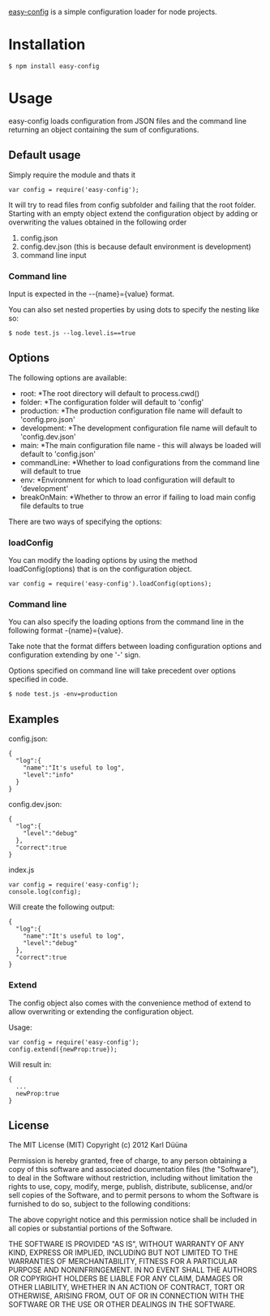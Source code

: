 [easy-config](https://github.com/DeadAlready/node-easy-config) is a simple configuration loader for node projects.

# Installation

    $ npm install easy-config

# Usage

easy-config loads configuration from JSON files and the command line returning an object containing the sum of configurations.

## Default usage

Simply require the module and thats it

    var config = require('easy-config');

It will try to read files from config subfolder and failing that the root folder.
Starting with an empty object extend the configuration object by adding or overwriting the values obtained in the following order

1. config.json
2. config.dev.json (this is because default environment is development)
3. command line input

### Command line

Input is expected in the --{name}={value} format.

You can also set nested properties by using dots to specify the nesting like so:

    $ node test.js --log.level.is==true  

## Options

The following options are available:

+ root: *The root directory will default to process.cwd()
+ folder: *The configuration folder will default to 'config'
+ production: *The production configuration file name will default to 'config.pro.json'
+ development: *The development configuration file name will default to 'config.dev.json'
+ main: *The main configuration file name - this will always be loaded will default to 'config.json'
+ commandLine: *Whether to load configurations from the command line will default to true
+ env: *Environment for which to load configuration will default to 'development'
+ breakOnMain: *Whether to throw an error if failing to load main config file defaults to true

There are two ways of specifying the options:

### loadConfig

You can modify the loading options by using the method loadConfig(options) that is on the configuration object.

    var config = require('easy-config').loadConfig(options);

### Command line

You can also specify the loading options from the command line in the following format -{name}={value}.

Take note that the format differs between loading configuration options and configuration extending by one '-' sign.

Options specified on command line will take precedent over options specified in code.

    $ node test.js -env=production

## Examples

config.json:

    {
      "log":{
        "name":"It's useful to log",
        "level":"info"
      }
    }
config.dev.json:

    {
      "log":{
        "level":"debug"
      },
      "correct":true
    }

index.js

    var config = require('easy-config');
    console.log(config);

Will create the following output:

    {
      "log":{
        "name":"It's useful to log",
        "level":"debug"
      },
      "correct":true
    }

### Extend

The config object also comes with the convenience method of extend to allow overwriting 
or extending the configuration object.

Usage:

    var config = require('easy-config');
    config.extend({newProp:true});

Will result in:

    {
      ...
      newProp:true
    }

## License

The MIT License (MIT)
Copyright (c) 2012 Karl Düüna

Permission is hereby granted, free of charge, to any person obtaining a copy of
this software and associated documentation files (the "Software"), to deal in
the Software without restriction, including without limitation the rights to
use, copy, modify, merge, publish, distribute, sublicense, and/or sell copies of
the Software, and to permit persons to whom the Software is furnished to do so,
subject to the following conditions:

The above copyright notice and this permission notice shall be included in all
copies or substantial portions of the Software.

THE SOFTWARE IS PROVIDED "AS IS", WITHOUT WARRANTY OF ANY KIND, EXPRESS OR
IMPLIED, INCLUDING BUT NOT LIMITED TO THE WARRANTIES OF MERCHANTABILITY,
FITNESS FOR A PARTICULAR PURPOSE AND NONINFRINGEMENT. IN NO EVENT SHALL THE
AUTHORS OR COPYRIGHT HOLDERS BE LIABLE FOR ANY CLAIM, DAMAGES OR OTHER
LIABILITY, WHETHER IN AN ACTION OF CONTRACT, TORT OR OTHERWISE, ARISING FROM,
OUT OF OR IN CONNECTION WITH THE SOFTWARE OR THE USE OR OTHER DEALINGS IN THE
SOFTWARE.